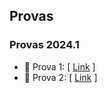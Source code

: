 ## Provas

### Provas 2024.1

- 📝 Prova 1: [ [Link](https://drive.google.com/file/d/1pN-PvJWDRgKNTTWowGsT7Z4i_0SlIxZd/view?usp=sharing)  ] <br>
- 📝 Prova 2: [ [Link](https://drive.google.com/file/d/1DGogjeC1JcaDKGhhWYqfOqogKFxfmTEw/view?usp=sharing)  ] 
